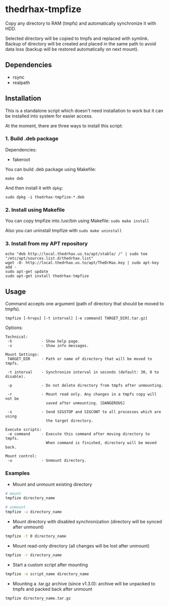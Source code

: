 # thedrhax-tmpfize
Copy any directory to RAM (tmpfs) and automatically synchronize it with HDD.

Selected directory will be copied to tmpfs and replaced with symlink. Backup of directory will be created and placed in the same path to avoid data loss (backup will be restored automatically on next mount).

## Dependencies
* rsync
* realpath

## Installation
This is a standalone script which doesn't need installation to work but it can be installed into system for easier access.

At the moment, there are three ways to install this script:

### 1. Build .deb package
Dependencies:
* fakeroot

You can build .deb package using Makefile:
```
make deb
```
And then install it with ```dpkg```:
```
sudo dpkg -i thedrhax-tmpfize-*.deb
```

### 2. Install using Makefile
You can copy tmpfize into /usr/bin using Makefile:
```sudo make install```

Also you can uninstall tmpfize with ```sudo make uninstall```

### 3. Install from my APT repository
```
echo "deb http://local.thedrhax.us.to/apt/stable/ /" | sudo tee "/etc/apt/sources.list.d/thedrhax.list"
wget -O- http://local.thedrhax.us.to/apt/TheDrHax.key | sudo apt-key add -
sudo apt-get update
sudo apt-get install thedrhax-tmpfize
```

## Usage
Command accepts one argument (path of directory that should be moved to tmpfs).

```
tmpfize [-hrvpu] [-t interval] [-e command] TARGET_DIR[.tar.gz]
```

Options:

```
Technical:
 -h		        - Show help page.
 -v		        - Show info messages.

Mount Settings:
 TARGET_DIR	    - Path or name of directory that will be moved to tmpfs.

 -t interval	- Synchronize interval in seconds (default: 30, 0 to disable).
		  
 -p       		- Do not delete directory from tmpfs after unmounting.
		  
 -r		        - Mount read only. Any changes in a tmpfs copy will not be
		          saved after unmounting. [DANGEROUS]

 -s				- Send SIGSTOP and SIGCONT to all processes which are using
				  the target directory.

Execute scripts:
 -e command	    - Execute this command after moving directory to tmpfs.
	              When command is finished, directory will be moved back.

Mount control:
 -u		        - Unmount directory.
```

### Examples

* Mount and unmount existing directory
```bash
# mount
tmpfize directory_name

# unmount
tmpfize -u directory_name
```

* Mount directory with disabled synchronization (directory will be synced after unmount)

```bash
tmpfize -t 0 directory_name
```

* Mount read-only directory (all changes will be lost after unmount)
```bash
tmpfize -r directory_name
```

* Start a custom script after mounting
```bash
tmpfize -e script_name directory_name
```

* Mounting a .tar.gz archive (since v1.3.0): archive will be unpacked to tmpfs and packed back after unmount
```bash
tmpfize directory_name.tar.gz
```
